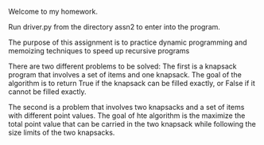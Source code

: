 Welcome to my homework. 

Run driver.py from the directory assn2 to enter into the program.

The purpose of this assignment is to practice dynamic programming and memoizing techniques to speed up recursive programs

There are two different problems to be solved:
The first is a knapsack program that involves a set of items and one knapsack. The goal of the algorithm is to return True if the knapsack can be filled exactly, or False if it cannot be filled exactly.

The second is a problem that involves two knapsacks and a set of items with different point values. The goal of hte algorithm is the maximize the total point value that can be carried in the two knapsack while following the size limits of the two knapsacks.
